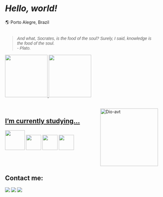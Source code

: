 # <i>Hello, world!</i>
<div>
  🌎 Porto Alegre, Brazil 
  </div>
  <br>
  <div>
 <blockquote><i><font face="Arial">And what, Socrates, is the food of the soul? Surely, I said, knowledge is the food of the soul.<br>
 - Plato.</i></font></blockquote>
</div>
<div>
<a href="https://github.com/dioferoviedo">
<img height="140em" src="https://github-readme-stats-sigma-five.vercel.app/api/top-langs?username=dioferoviedo&layout=compact&langs_count=7&theme=dracula"/>
<img height="140em" src="https://github-readme-stats-sigma-five.vercel.app/api?username=dioferoviedo&show_icons=true&theme=dracula&include_all_commits=true&count_private=true"/>
  </div>
  <br><br>
 <div> 
 <a href="https://github.com/dioferoviedo">
 <img align="right" alt="Dio-avt" src="https://cdn.discordapp.com/attachments/1047363972246012005/1065852693429616701/download20230105012656-removebg-preview.png" width="190" height="190" /> 
   </div>
   
   ## <b> I’m currently studying... </b>
  <div>
    <a  target="_blank"><img src="https://cdn.jsdelivr.net/gh/devicons/devicon/icons/java/java-original.svg" width="65" height="65" /></a>
    <a  target="_blank"><img src="https://cdn.jsdelivr.net/gh/devicons/devicon/icons/html5/html5-original.svg" width="50" height="50" /></a>
    <a  target="_blank"><img src="https://cdn.jsdelivr.net/gh/devicons/devicon/icons/git/git-original.svg" width="50" height="50" /></a>
    <a  target="_blank"><img src="https://cdn.discordapp.com/attachments/1017597007398977558/1065892121694982234/670020.png" width="50" height="50" /></a>
  </div>

   <br><br>
  
   ## <b> Contact me: </b>
   
<div>
<a href="https://www.instagram.com/diofer/" target="_blank"><img src="https://img.shields.io/badge/-Instagram-%23E4405F?style=for-the-badge&logo=instagram&logoColor=white" target="_blank"></a>
<a href = "mailto:dioferteonilo@gmail.com"><img src="https://img.shields.io/badge/Gmail-D14836?style=for-the-badge&logo=gmail&logoColor=white" target="_blank"></a>
<a href="https://www.linkedin.com/in/dioferteonilo/" target="_blank"><img src="https://img.shields.io/badge/-LinkedIn-%230077B5?style=for-the-badge&logo=linkedin&logoColor=white" target="_blank"></a>  
  <br>
  <br>
</div>
